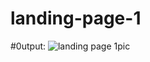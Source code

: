 # landing-page-1
#0utput:
![landing page 1pic](https://github.com/salihasaddiqa27/landing-page-1/assets/170997021/c72ad20e-6205-4883-821b-b8aa1f1ac649)
